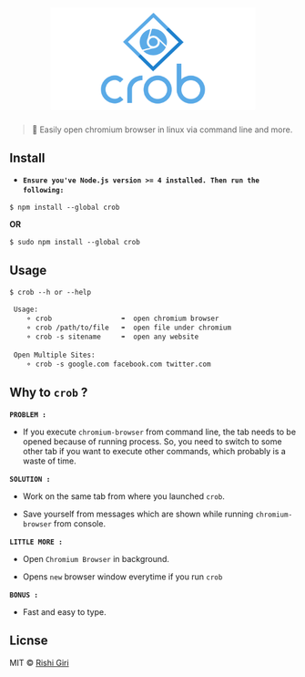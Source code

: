 <h1 align="center">
	<br>
	<img width="360" src="https://raw.githubusercontent.com/rishigiridotcom/rishigiri.com/c87d810533b7c9b173e485d6b3d9935e5e9f9d35/github/crob.png" alt="crob">
	<br>
</h1>

> :tada: Easily open chromium browser in linux via command line and more.

## Install

- __```Ensure you've Node.js version >= 4 installed. Then run the following:```__

```
$ npm install --global crob
```
__OR__
```
$ sudo npm install --global crob
```

## Usage
```
$ crob --h or --help
```

```
 Usage:
    ⚬ crob                 ➠  open chromium browser
    ⚬ crob /path/to/file   ➠  open file under chromium
    ⚬ crob -s sitename     ➠  open any website

 Open Multiple Sites:
    ⚬ crob -s google.com facebook.com twitter.com
```

## Why to __`crob`__ ?

__`PROBLEM :`__ 

- If you execute ```chromium-browser``` from command line, the tab needs to be opened because of running process.
So, you need to switch to some other tab if you want to execute other commands, which probably is a waste of 
time.

__`SOLUTION :`__

- Work on the same tab from where you launched `crob`.

- Save yourself from messages which are shown while running `chromium-browser` from console.

__`LITTLE MORE :`__

- Open `Chromium Browser` in background. 

- Opens `new` browser window everytime if you run `crob`

__`BONUS :`__

- Fast and easy to type.

## Licnse

MIT &copy; [Rishi Giri](http://rishigiri.com)
